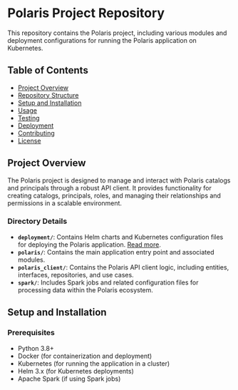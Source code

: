 # Polaris Project Repository

This repository contains the Polaris project, including various modules and deployment configurations for running the Polaris application on Kubernetes.

## Table of Contents

- [Project Overview](#project-overview)
- [Repository Structure](#repository-structure)
- [Setup and Installation](#setup-and-installation)
- [Usage](#usage)
- [Testing](#testing)
- [Deployment](#deployment)
- [Contributing](#contributing)
- [License](#license)

## Project Overview

The Polaris project is designed to manage and interact with Polaris catalogs and principals through a robust API client. It provides functionality for creating catalogs, principals, roles, and managing their relationships and permissions in a scalable environment.

### Directory Details

- **`deployment/`**: Contains Helm charts and Kubernetes configuration files for deploying the Polaris application. [Read more](deployment/readme.md).
- **`polaris/`**: Contains the main application entry point and associated modules.
- **`polaris_client/`**: Contains the Polaris API client logic, including entities, interfaces, repositories, and use cases.
- **`spark/`**: Includes Spark jobs and related configuration files for processing data within the Polaris ecosystem.

## Setup and Installation

### Prerequisites

- Python 3.8+
- Docker (for containerization and deployment)
- Kubernetes (for running the application in a cluster)
- Helm 3.x (for Kubernetes deployments)
- Apache Spark (if using Spark jobs)


